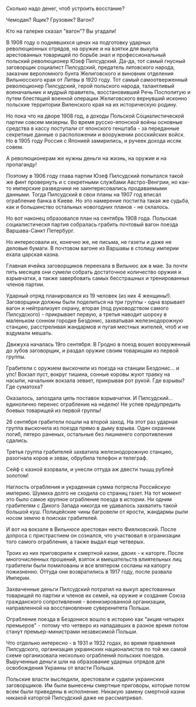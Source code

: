 Сколько надо денег, чтоб устроить восстание?

Чемодан? Ящик? Грузовик? Вагон?

Кто на галерке сказал "вагон"? Вы угадали!

В 1908 году о поднявшихся ценах на подготовку ударных революционных отрядов, на оружие и на взятки для выкупа арестованных товарищей по борьбе знал и профессиональный польский революционер Юзеф Пилсудский. Да-да, тот самый гнусный заговорщик социалист Пилсудский, предатель литовского народа, заказчик вероломного бунта Желиговского и виновник отделения Вильнюсского края от Литвы в 1920 году. Тот самый самоотверженный революционер Пилсудский, герой польского народа, талантливый военачальник и мудрый правитель, восстановивший Речь Посполитую и путем блестящей военной операции Желиговского вернувший исконно польские территории Виленского края на их историческую родину.

Но пока что на дворе 1908 год, а доходы Польской Социалистической партии совсем мизерны. Во время русско-японской войны основные средства в кассу поступали от японского генштаба - за переданные секретные данные о расположении и вооружении росскийских войск.  Но в 1905 году Россия с Японией замирились, и ручеек дохода иссяк совем.

А революционерам же нужны деньги на жизнь, на оружие и на пропаганду!

Поэтому в 1906 году глава партии Юзеф Пилсудский попытался такой же финт провернуть и с секретными службами Австро-Венгрии, но как-то имперские разведчики не заинтересовались продаваемыми данными. Тогда Пилсудский в свои планы на 1907 год вписал ограбление банка в Киеве. Но это намерение постигла такая же судьба, как и большинство остальных новогодних планов - не склалось.

Но вот наконец образовался план на сентябрь 1908 года. Польская социалистическя партия собралась грабить почтовый вагон поезда Варшава-Санкт Петербург.

Но интересовали их, конечно же, не письма, не газеты и даже не деловые бумаги. В почтовом вагоне из Варшавы в столицу империи ехала царская казна.

Главная ячейка заговорщиков переехала в Вильнюс аж в мае. За почти пять месяцев они сумели собрать достаточное количество оружия и взрывчатки, а также завербовать самых бесстрашных и тренированных членов партии.

Ударный отряд планировался из 19 человек (из них 4 женщины!). Заговорщики должны были поделиться на три группы - одна взрывает вагон и нейтрализует охрану, вторая (под руководством самого Пилсудского) - прикрывает первую, а третья наводит шороху в маленьком сонном городке Бездонис, захватывая железнодорожную станцию, расстреливая жандармов и пугая местных жителей, чтоб и не вздумали мешать.

Движуха началась 19го сентября. В Гродно в поезд вошел вооруженный до зубов заговорщик, и раздал оружие своим товарищам из первой группы.

Грабители с оружием выскочили из поезда на станции Бездонис... и упс! Вокзал пуст, вокруг тишина, сонные коровы жуют травку на насыпи, начальник вокзала зевает, прикрывая рот рукой. Где взрывы? Где суматоха?

Оказалось, запоздала цепь поставок взрывчатки. И Пилсудский... единолично перенес ограбление на неделю! Не успев предупредить боевых товарищей из первой группы!

26 сентября грабители пошли на второй заход. На этот раз ударная группа выскочила из поезда прямо в дыму взрыва. Один охранник погиб, пятеро раненых, остальные без лишнинего сопротивления сдались. 

Третья группа грабителей захватила железнодорожную станцию, разогнала коров и зевак, обрубила телефон и телеграф.

Сейф с казной взорвали, и унесли оттуда аж двести тыщщ рублей золотом!

Наглость ограбления и украденная сумма потрясла Российскую империю. Шумиха долго не сходила со страниц газет. На тот момент это было самое крупное ограбление поезда в истории. Ни одним грабителям с Дикого Запада никогда не удавалось захватить такой большой куш. Полицейские чины багровели от ярости,  жандармы рыли носом землю в поисках грабителей.

И вот на вокзале в Вильнюсе арестован некто Фиялковский. После допроса с пристрастием он сознался, что участвовал в огранизации того самого ограбления, а также выдал еще четверых.

 Троих из них приговорили к смертной казни, двоих - к каторге. После многочисленных прошений, взяток и вмешательств влиятельных лиц грабители были помилованы и все впятером сосланы на каторгу пожизненно. Оттуда они возвратились в 1917 году, после развала Империи.

Захваченные деньги Пилсудский потратил на выкуп арестованных товарищей по партии и членов их семей, на оружие и создание Союза гражданского сопротивления - военизированной организации, направленной на восстановление суверенитета Польши.

Ограбление поезда в Бездонисе вошло в историю как "акция четырех премьеров" - потому что четверо из нападавших в разное время потом станут премьер-министрами независимой Польши.

Что отдельно интересно - в 1931 и 1932 годах, во время правления Пилсудского, организация украинских националистов по той же самой схеме организовала несколько ограблений польских поездов. Вырученные деньги шли на образование ударных отрядов для освобождения Украины от власти Польши.

Польские власти выследили, арестовали и судили украинских заговорщиков. Им были вынесены смертные приговоры, которые потом всем были приведены в исполнение. Никакую замену смертной казни никакой каторгой Пилсудский даже не рассматривал.

